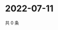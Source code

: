 # 2022-07-11

共 0 条

<!-- BEGIN WEIBO -->
<!-- 最后更新时间 Mon Jul 11 2022 01:06:11 GMT+0800 (China Standard Time) -->

<!-- END WEIBO -->

